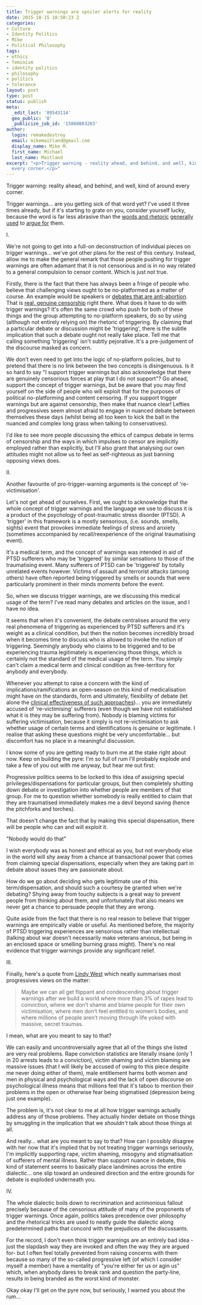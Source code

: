 ```yaml
---
title: Trigger warnings are spoiler alerts for reality
date: 2015-10-15 18:50:23 Z
categories:
- Culture
- Identity Politics
- Mike
- Political Philosophy
tags:
- ethics
- feminism
- identity politics
- philosophy
- politics
- tolerance
layout: post
type: post
status: publish
meta:
  _edit_last: '89543114'
  geo_public: '0'
  _publicize_job_id: '15860803263'
author:
  login: remakedestroy
  email: mikemaitland@gmail.com
  display_name: Mike M.
  first_name: Michael
  last_name: Maitland
excerpt: "<p>Trigger warning - reality ahead, and behind, and well, kind of around
  every corner.</p>"
---
```


<p>Trigger warning: reality ahead, and behind, and well, kind of around every corner.<!--more--></p>
<p>Trigger warnings... are you getting sick of that word yet? I've used it three times already, but if it's starting to grate on you, consider yourself lucky, because the word is far less abrasive than the <a href="http://dailynexus.com/2014-02-27/a-s-senate-passes-proposal-to-label-trauma-provoking-academic-content/">words and rhetoric</a> <a href="http://everydayfeminism.com/2015/07/opposing-trigger-warnings/">generally used</a> to <a href="http://privilege101.tumblr.com/triggers.html">argue for</a> them.</p>
<p>I.</p>
<p>We're not going to get into a full-on deconstruction of individual pieces on trigger warnings... we've got other plans for the rest of this century. Instead, allow me to make the general remark that those people pushing for trigger warnings are often adamant that it is not censorious and is in no way related to a general compulsion to censor content. Which is just not true.</p>
<p>Firstly, there is the fact that there has always been a fringe of people who believe that challenging views ought to be no-platformed as a matter of course. An example would be speakers or <a href="http://www.independent.co.uk/voices/comment/i-helped-shut-down-an-abortion-debate-between-two-men-because-my-uterus-isnt-up-for-their-discussion-9867200.html">debates that are anti-abortion</a>. That is <a href="http://new.spectator.co.uk/2014/11/free-speech-is-so-last-century-todays-students-want-the-right-to-be-comfortable/">real, genuine censorship</a> right there. What does it have to do with trigger warnings? It's often the same crowd who push for both of these things and the group attempting to no-platform speakers, do so by using (although not entirely relying on) the rhetoric of triggering. By claiming that a particular debate or discussion might be 'triggering', there is the subtle implication that such a debate ought not really take place. Tell me that calling something 'triggering' isn't subtly pejorative. It's a pre-judgement of the discourse masked as concern.</p>
<p>We don't even need to get into the logic of no-platform policies, but to pretend that there is no link between the two concepts is disingenuous. Is it so hard to say "I support trigger warnings but also acknowledge that there are genuinely censorious forces at play that I do not support"? Go ahead, support the concept of trigger warnings, but be aware that you may find yourself on the side of people who will exploit that for the purposes of political no-platforming and content censoring. If you support trigger warnings but are against censorship, then make that nuance clear! Lefties and progressives seem almost afraid to engage in nuanced debate between themselves these days (whilst being all too keen to kick the ball in the nuanced and complex long grass when talking to conservatives).</p>
<p>I'd like to see more people discussing the ethics of campus debate in terms of censorship and the ways in which impulses to censor are implicitly employed rather than explicitly, but I'll also grant that analysing our own attitudes might not allow us to feel as self-righteous as just banning opposing views does.</p>
<p>II.</p>
<p>Another favourite of pro-trigger-warning arguments is the concept of 're-victimisation'.</p>
<p>Let's not get ahead of ourselves. First, we ought to acknowledge that the whole concept of trigger warnings and the language we use to discuss it is a product of the psychology of post-traumatic stress disorder (PTSD). A 'trigger' in this framework is a mostly sensorious, (i.e. sounds, smells, sights) event that provokes immediate feelings of stress and anxiety (sometimes accompanied by recall/reexperience of the original traumatising event).</p>
<p>It's a medical term, and the concept of warnings was intended in aid of PTSD sufferers who may be 'triggered' by similar sensations to those of the traumatising event. Many sufferers of PTSD can be 'triggered' by totally unrelated events however. Victims of assault and terrorist attacks (among others) have often reported being triggered by smells or sounds that were particularly prominent in their minds moments before the event.</p>
<p>So, when we discuss trigger warnings, are we discussing this medical usage of the term? I've read many debates and articles on the issue, and I have no idea.</p>
<p>It seems that when it's convenient, the debate centralises around the very real phenomena of triggering as experienced by PTSD sufferers and it's weight as a clinical condition, but then the notion becomes incredibly broad when it becomes time to discuss who is allowed to invoke the notion of triggering. Seemingly anybody who claims to be triggered and to be experiencing trauma legitimately is experiencing those things, which is certainly not the standard of the medical usage of the term. You simply can't claim a medical term and clinical condition as free-territory for anybody and everybody.</p>
<p>Whenever you attempt to raise a concern with the kind of implications/ramifications an open-season on this kind of medicalisation might have on the standards, form and ultimately, flexibility of debate (let alone the <a href="http://www.newstatesman.com/sci-tech/2013/01/why-i-dont-agree-trigger-warnings">clinical effectiveness of such approaches</a>)... you are immediately accused of 're-victimising' sufferers (even though we have not established what it is they may be suffering from). Nobody is blaming victims for suffering victimisation, because it simply is not re-victimisation to ask whether usage of certain terms and identifications is genuine or legitimate. I realise that asking these questions might be very uncomfortable... but discomfort has no place in a meaningful discussion.</p>
<p>I know some of you are getting ready to burn me at the stake right about now. Keep on building the pyre: I'm so full of rum I'll probably explode and take a few of you out with me anyway, but hear me out first:</p>
<p>Progressive politics seems to be locked to this idea of assigning special privileges/dispensations for particular groups, but then completely shutting down debate or investigation into whether people are members of that group. For me to question whether somebody is really entitled to claim that they are traumatised immediately makes me a devil beyond saving (hence the pitchforks and torches).</p>
<p>That doesn't change the fact that by making this special dispensation, there will be people who can and will exploit it.</p>
<p>"Nobody would do that"</p>
<p>I wish everybody was as honest and ethical as you, but not everybody else in the world will shy away from a chance at transactional power that comes from claiming special dispensations, especially when they are taking part in debate about issues they are passionate about.</p>
<p>How do we go about deciding who gets legitimate use of this term/dispensation, and should such a courtesy be granted when we're debating? Shying away from touchy subjects is a great way to prevent people from thinking about them, and unfortunately that also means we never get a chance to persuade people that they are wrong.</p>
<p>Quite aside from the fact that there is no real reason to believe that trigger warnings are empirically viable or useful. As mentioned before, the majority of PTSD triggering experiences are sensorious rather than intellectual (talking about war doesn't necessarily make veterans anxious, but being in an enclosed space or smelling burning grass might). There's no real evidence that trigger warnings provide any significant relief.</p>
<p>III.</p>
<p>Finally, here's a quote from <a href="http://www.theguardian.com/education/commentisfree/2015/aug/18/trigger-warnings-dont-hinder-freedom-expression">Lindy West</a> which neatly summarises most progressives views on the matter:</p>
<blockquote><p>Maybe we can all get flippant and condescending about trigger warnings after we build a world where more than 3% of rapes lead to conviction, where we don’t shame and blame people for their own victimisation, where men don’t feel entitled to women’s bodies, and where millions of people aren’t moving through life yoked with massive, secret traumas.</p></blockquote>
<p>I mean, what are you meant to say to that?</p>
<p>We can easily and uncontroversially agree that all of the things she listed are very real problems. Rape conviction statistics are literally insane (only 1 in 20 arrests leads to a conviction), victim shaming and victim blaming are massive issues (that I will likely be accused of owing to this piece despite me never doing either of them), male entitlement harms both women and men in physical and psychological ways and the lack of open discourse on psychological illness means that millions feel that it's taboo to mention their problems in the open or otherwise fear being stigmatised (depression being just one example).</p>
<p>The problem is, it's not clear to me at all how trigger warnings actually address any of those problems. They actually hinder debate on those things by smuggling in the implication that we <em>shouldn't</em> talk about those things at all.</p>
<p>And really... what are you meant to say to that? How can I possibly disagree with her now that it's implied that by not treating trigger warnings seriously, I'm implicitly supporting rape, victim shaming, misogyny and stigmatisation of sufferers of mental illness. Rather than support nuance in debate, this kind of statement seems to basically place landmines across the entire dialectic... one slip toward an undesired direction and the entire grounds for debate is exploded underneath you.</p>
<p>IV.</p>
<p>The whole dialectic boils down to recrimination and acrimonious fallout precisely because of the censorious attitude of many of the proponents of trigger warnings. Once again, politics takes precedence over philosophy and the rhetorical tricks are used to neatly guide the dialectic along predetermined paths that concord with the prejudices of the discussants.</p>
<p>For the record, I don't even think trigger warnings are an entirely bad idea -just the slapdash way they are invoked and often the way they are argued for- but I often feel totally prevented from raising concerns with them because so many of the so-called progressive left (of which I consider myself a member) have a mentality of "you're either fer us or agin us" which, when anybody dares to break rank and question the party-line, results in being branded as the worst kind of monster.</p>
<p>Okay okay I'll get on the pyre now, but seriously, I warned you about the rum...</p>
